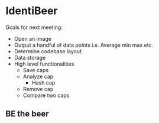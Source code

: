 # IdentiBeer

Goals for next meeting: 
* Open an image 
* Output a handful of data points i.e. Average min max etc. 
* Determine codebase layout 
* Data storage 
* High level functionalities
    * Save caps
    * Analyze cap
        * Hash cap
    * Remove cap 
    * Compare two caps 

BE the beer
--- 

